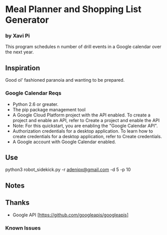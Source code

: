 # Meal Planner and Shopping List Generator
### by Xavi Pi

This program schedules n number of drill events in a Google calendar over the next year.

## Inspiration
Good ol' fashioned paranoia and wanting to be prepared.

### Google Calendar Reqs
- Python 2.6 or greater.
- The pip package management tool
- A Google Cloud Platform project with the API enabled. To create a project and enable an API, refer to Create a project and enable the API
- Note: For this quickstart, you are enabling the "Google Calendar API".
- Authorization credentials for a desktop application. To learn how to create credentials for a desktop application, refer to Create credentials.
- A Google account with Google Calendar enabled.

## Use

   python3 robot_sidekick.py -r adenipx@gmail.com -d 5 -p 10


## Notes



## Thanks
- Google API [https://github.com/googleapis/googleapis]

### Known Issues

